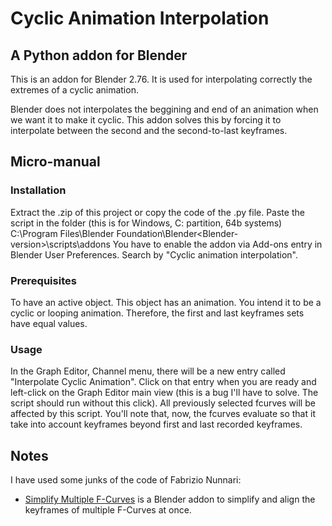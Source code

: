 # Cyclic Animation Interpolation
## A Python addon for Blender

This is an addon for Blender 2.76. It is used for interpolating correctly the extremes of a cyclic animation.

Blender does not interpolates the beggining and end of an animation when we want it to make it cyclic. This addon solves this by forcing it to interpolate between the second and the second-to-last keyframes.

## Micro-manual
### Installation
Extract the .zip of this project or copy the code of the .py file. Paste the script in the folder (this is for Windows, C: partition, 64b systems) C:\Program Files\Blender Foundation\Blender\<Blender-version>\scripts\addons
You have to enable the addon via Add-ons entry in Blender User Preferences. Search by "Cyclic animation interpolation".
### Prerequisites
To have an active object.
This object has an animation. You intend it to be a cyclic or looping animation.
Therefore, the first and last keyframes sets have equal values.
### Usage
In the Graph Editor, Channel menu, there will be a new entry called "Interpolate Cyclic Animation". Click on that entry when you are ready and left-click on the Graph Editor main view (this is a bug I'll have to solve. The script should run without this click). All previously selected fcurves will be affected by this script. You'll note that, now, the fcurves evaluate so that it take into account keyframes beyond first and last recorded keyframes.

## Notes
I have used some junks of the code of Fabrizio Nunnari:
* [Simplify Multiple F-Curves](https://developer.blender.org/T36097) is a Blender addon to simplify and align the keyframes of multiple F-Curves at once.





